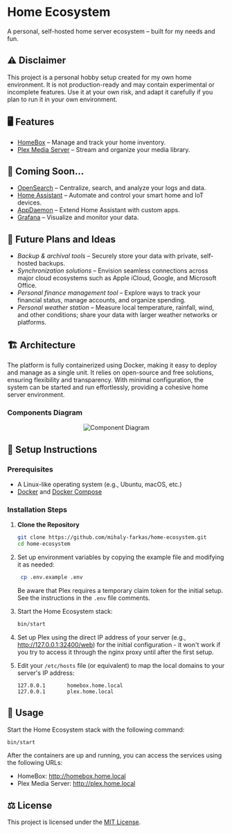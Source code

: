 # Home Ecosystem

A personal, self-hosted home server ecosystem – built for my needs and fun.

## ⚠️ Disclaimer

This project is a personal hobby setup created for my own home environment. It is not production-ready and may contain
experimental or incomplete features. Use it at your own risk, and adapt it carefully if you plan to run it in your own
environment.

## 🖥️ Features

- [HomeBox](https://homebox.software/en/) – Manage and track your home inventory.
- [Plex Media Server](https://www.plex.tv) – Stream and organize your media library.

## 🎯 Coming Soon...

- [OpenSearch](https://opensearch.org) – Centralize, search, and analyze your logs and data.
- [Home Assistant](https://www.home-assistant.io) – Automate and control your smart home and IoT devices.
- [AppDaemon](https://appdaemon.readthedocs.io/en/latest/) – Extend Home Assistant with custom apps.
- [Grafana](https://grafana.com) – Visualize and monitor your data.

## 🌟 Future Plans and Ideas

- _Backup & archival tools_ – Securely store your data with private, self-hosted backups.
- _Synchronization solutions_ – Envision seamless connections across major cloud ecosystems such as
  Apple iCloud, Google, and Microsoft Office.
- _Personal finance management tool_ – Explore ways to track your financial status, manage accounts, and organize
  spending.
- _Personal weather station_ – Measure local temperature, rainfall, wind, and other conditions; share your data with
  larger weather networks or platforms.

## 🏗️ Architecture

The platform is fully containerized using Docker, making it easy to deploy and manage as a single unit. It relies on
open-source and free solutions, ensuring flexibility and transparency. With minimal configuration, the system can be
started and run effortlessly, providing a cohesive home server environment.

### Components Diagram

<p align="center">
  <img src="https://img.plantuml.biz/plantuml/png/TL9DQyCm3BtdLuYSjaD6QLCAevYoxR33DZhQMmd3gqKQsiJ6zaP6wN-VvARveDHW4qbFxptBMJWlhVyf3r5qTm_nwtgzZ44wCDhwBuuYe1KPkTtB725-qTizMdZMfT4EOpXItUiS_OwonoYWDnzvKTKPpESMVz4wJ8pLzPyG4CejDIGGa9GzqHuoCP8TFSvcwRHdIPVufEkpJXEmaZH6Y1xzkK8A_OQET39EHwEETNd0XfA_u1rL8M65bjnd30hPAv6GJQ1j3aUhlDaLIc6LgKHS82UUJxWoK79WzAhGjDmOoZITZ3lxz1IvHTVSG3jFqUhpZUUYf9VVqc7VTmDdgGxSFSB5qeCOifDxNWki5Fyl_m00" alt="Component Diagram" />
</p>

## 🔧 Setup Instructions

### Prerequisites

- A Linux-like operating system (e.g., Ubuntu, macOS, etc.)
- [Docker](https://www.docker.com) and [Docker Compose](https://docs.docker.com/compose/)

### Installation Steps

1. **Clone the Repository**

   ```bash
   git clone https://github.com/mihaly-farkas/home-ecosystem.git
   cd home-ecosystem
   ```
   
2. Set up environment variables by copying the example file and modifying it as needed:

   ```bash
    cp .env.example .env
   ```
   
   Be aware that Plex requires a temporary claim token for the initial setup.
   See the instructions in the `.env` file comments.

3. Start the Home Ecosystem stack:

   ```bash
   bin/start
   ```

4. Set up Plex using the direct IP address of your server (e.g., http://127.0.0.1:32400/web) for the initial
   configuration - it won't work if you try to access it through the nginx proxy until after the first setup.

5. Edit your `/etc/hosts` file (or equivalent) to map the local domains to your server's IP address:

   ```text
   127.0.0.1       homebox.home.local
   127.0.0.1       plex.home.local
    ```


## 🚀 Usage

Start the Home Ecosystem stack with the following command:

```bash
bin/start
```

After the containers are up and running, you can access the services using the following URLs:

- HomeBox: http://homebox.home.local
- Plex Media Server: http://plex.home.local

## ⚖️ License

This project is licensed under the [MIT License](LICENSE).
